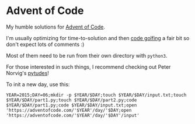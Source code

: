 # Advent of Code
My humble solutions for [Advent of Code](https://adventofcode.com/).

I'm usually optimizing for time-to-solution and then [code golfing](https://en.wikipedia.org/wiki/Code_golf) a fair bit so don't expect lots of comments :)

Most of them need to be run from their own directory with `python3`.

For those interested in such things, I recommend checking out Peter Norvig's [pytudes](https://github.com/norvig/pytudes)!

To init a new day, use this:

```YEAR=2015;DAY=06;mkdir -p $YEAR/$DAY;touch $YEAR/$DAY/input.txt;touch $YEAR/$DAY/part1.py;touch $YEAR/$DAY/part2.py;code $YEAR/$DAY/part1.py;code $YEAR/$DAY/input.txt;open 'https://adventofcode.com/'$YEAR'/day/'$DAY;open 'https://adventofcode.com/'$YEAR'/day/'$DAY'/input'```